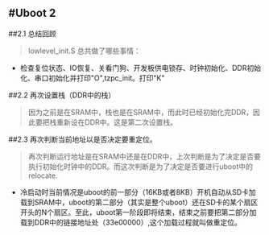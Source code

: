 #Uboot 2
----------------------------

##2.1 总结回顾
> lowlevel_init.S 总共做了哪些事情：
+ 检查复位状态、IO恢复、关看门狗、开发板供电锁存、时钟初始化、DDR初始化、串口初始化并打印"O",tzpc_init。打印"K"

##2.2 再次设置栈（DDR中的栈）
> 因为之前是在SRAM中，栈也是在SRAM中，而此时已经初始化完DDR，因此要把栈重新设在DDR中。这是第二次设置栈。


##2.3 再次判断当前地址以是否决定要重定位。
> 再次判断运行地址是在SRAM中还是在DDR中，上次判断是为了决定是否要执行初始化时钟中的DDR。而这次判断是为了决定是否要进行uboot中的relocate.

+ 冷启动时当前情况是uboot的前一部分（16KB或者8KB）开机自动从SD卡加载到SRAM中，uboot的第二部分（其实是整个uboot）还在SD卡的某个扇区开头的N个扇区。至此，uboot第一阶段即将结束，结束之前要把第二部分加载到DDR中的链接地址处（33e00000）,这个加载过程就叫做重定位。
